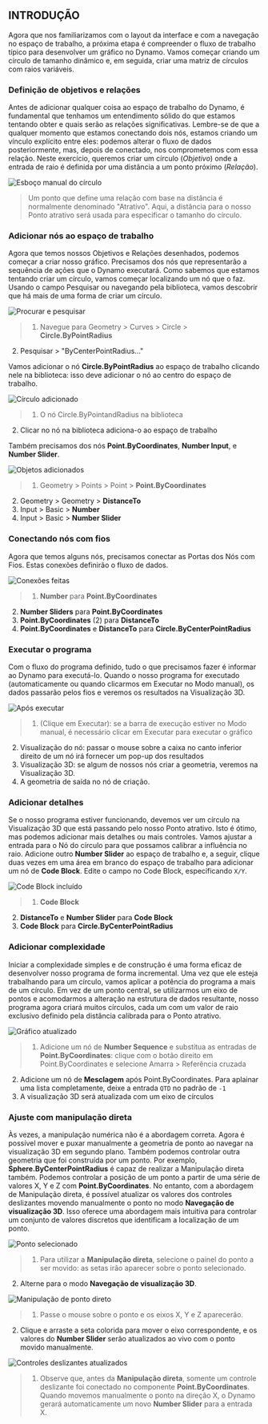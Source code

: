 

## INTRODUÇÃO

Agora que nos familiarizamos com o layout da interface e com a navegação no espaço de trabalho, a próxima etapa é compreender o fluxo de trabalho típico para desenvolver um gráfico no Dynamo. Vamos começar criando um círculo de tamanho dinâmico e, em seguida, criar uma matriz de círculos com raios variáveis.

### Definição de objetivos e relações

Antes de adicionar qualquer coisa ao espaço de trabalho do Dynamo, é fundamental que tenhamos um entendimento sólido do que estamos tentando obter e quais serão as relações significativas. Lembre-se de que a qualquer momento que estamos conectando dois nós, estamos criando um vínculo explícito entre eles: podemos alterar o fluxo de dados posteriormente, mas, depois de conectado, nos comprometemos com essa relação. Neste exercício, queremos criar um círculo (*Objetivo*) onde a entrada de raio é definida por uma distância a um ponto próximo (*Relação*).

![Esboço manual do círculo](images/2-4/00-Hand-Sketch-of-Circle.png)

> Um ponto que define uma relação com base na distância é normalmente denominado "Atrativo". Aqui, a distância para o nosso Ponto atrativo será usada para especificar o tamanho do círculo.

### Adicionar nós ao espaço de trabalho

Agora que temos nossos Objetivos e Relações desenhados, podemos começar a criar nosso gráfico. Precisamos dos nós que representarão a sequência de ações que o Dynamo executará. Como sabemos que estamos tentando criar um círculo, vamos começar localizando um nó que o faz. Usando o campo Pesquisar ou navegando pela biblioteca, vamos descobrir que há mais de uma forma de criar um círculo.

![Procurar e pesquisar](images/2-4/01-BrowseAndSearch.png)

> 1. Navegue para Geometry > Curves > Circle > **Circle.ByPointRadius**
2. Pesquisar > "ByCenterPointRadius..."

Vamos adicionar o nó **Circle.ByPointRadius** ao espaço de trabalho clicando nele na biblioteca: isso deve adicionar o nó ao centro do espaço de trabalho.

![Círculo adicionado](images/2-4/02-CircleAdded.png)

> 1. O nó Circle.ByPointandRadius na biblioteca
2. Clicar no nó na biblioteca adiciona-o ao espaço de trabalho

Também precisamos dos nós **Point.ByCoordinates**, **Number Input**, e **Number Slider**.

![Objetos adicionados](images/2-4/03-NodesAdded.png)

> 1. Geometry > Points > Point > **Point.ByCoordinates**
2. Geometry > Geometry > **DistanceTo**
3. Input > Basic > **Number**
4. Input > Basic > **Number Slider**

### Conectando nós com fios

Agora que temos alguns nós, precisamos conectar as Portas dos Nós com Fios. Estas conexões definirão o fluxo de dados.

![Conexões feitas](images/2-4/04-NodesConnected.png)

> 1. **Number** para **Point.ByCoordinates**
2. **Number Sliders** para **Point.ByCoordinates**
3. **Point.ByCoordinates** (2) para **DistanceTo**
4. **Point.ByCoordinates** e **DistanceTo** para **Circle.ByCenterPointRadius**

### Executar o programa

Com o fluxo do programa definido, tudo o que precisamos fazer é informar ao Dynamo para executá-lo. Quando o nosso programa for executado (automaticamente ou quando clicarmos em Executar no Modo manual), os dados passarão pelos fios e veremos os resultados na Visualização 3D.

![Após executar](images/2-4/05-GraphExecuted.png)

> 1. (Clique em Executar): se a barra de execução estiver no Modo manual, é necessário clicar em Executar para executar o gráfico
2. Visualização do nó: passar o mouse sobre a caixa no canto inferior direito de um nó irá fornecer um pop-up dos resultados
3. Visualização 3D: se algum de nossos nós criar a geometria, veremos na Visualização 3D.
4. A geometria de saída no nó de criação.

### Adicionar detalhes

Se o nosso programa estiver funcionando, devemos ver um círculo na Visualização 3D que está passando pelo nosso Ponto atrativo. Isto é ótimo, mas podemos adicionar mais detalhes ou mais controles. Vamos ajustar a entrada para o Nó do círculo para que possamos calibrar a influência no raio. Adicione outro **Number Slider** ao espaço de trabalho e, a seguir, clique duas vezes em uma área em branco do espaço de trabalho para adicionar um nó de **Code Block**. Edite o campo no Code Block, especificando ```X/Y```.

![Code Block incluído](images/2-4/06-CodeBlock.png)

> 1. **Code Block**
2. **DistanceTo** e **Number Slider** para **Code Block**
3. **Code Block** para **Circle.ByCenterPointRadius**

### Adicionar complexidade

Iniciar a complexidade simples e de construção é uma forma eficaz de desenvolver nosso programa de forma incremental. Uma vez que ele esteja trabalhando para um círculo, vamos aplicar a potência do programa a mais de um círculo. Em vez de um ponto central, se utilizarmos um eixo de pontos e acomodarmos a alteração na estrutura de dados resultante, nosso programa agora criará muitos círculos, cada um com um valor de raio exclusivo definido pela distância calibrada para o Ponto atrativo.

![Gráfico atualizado](images/2-4/07-AddingComplexity.png)

> 1. Adicione um nó de **Number Sequence** e substitua as entradas de **Point.ByCoordinates**: clique com o botão direito em Point.ByCoordinates e selecione Amarra > Referência cruzada
2. Adicione um nó de **Mesclagem** após Point.ByCoordinates. Para aplainar uma lista completamente, deixe a entrada ```QTD``` no padrão de ```-1```
3. A visualização 3D será atualizada com um eixo de círculos

### Ajuste com manipulação direta

Às vezes, a manipulação numérica não é a abordagem correta. Agora é possível mover e puxar manualmente a geometria de ponto ao navegar na visualização 3D em segundo plano. Também podemos controlar outra geometria que foi construída por um ponto. Por exemplo, **Sphere.ByCenterPointRadius** é capaz de realizar a Manipulação direta também. Podemos controlar a posição de um ponto a partir de uma série de valores X, Y e Z com **Point.ByCoordinates**. No entanto, com a abordagem de Manipulação direta, é possível atualizar os valores dos controles deslizantes movendo manualmente o ponto no modo **Navegação de visualização 3D**. Isso oferece uma abordagem mais intuitiva para controlar um conjunto de valores discretos que identificam a localização de um ponto.

![Ponto selecionado](images/2-4/08-SelectedPoint.png)

> 1. Para utilizar a **Manipulação direta**, selecione o painel do ponto a ser movido: as setas irão aparecer sobre o ponto selecionado.
2. Alterne para o modo **Navegação de visualização 3D**.

![Manipulação de ponto direto](images/2-4/09-DirectPointManipulation.png)

> 1. Passe o mouse sobre o ponto e os eixos X, Y e Z aparecerão.
2. Clique e arraste a seta colorida para mover o eixo correspondente, e os valores do **Number Slider** serão atualizados ao vivo com o ponto movido manualmente.

![Controles deslizantes atualizados](images/2-4/10-UpdatedSliders.png)

> 1. Observe que, antes da **Manipulação direta**, somente um controle deslizante foi conectado no componente **Point.ByCoordinates**. Quando movemos manualmente o ponto na direção X, o Dynamo gerará automaticamente um novo **Number Slider** para a entrada X.

